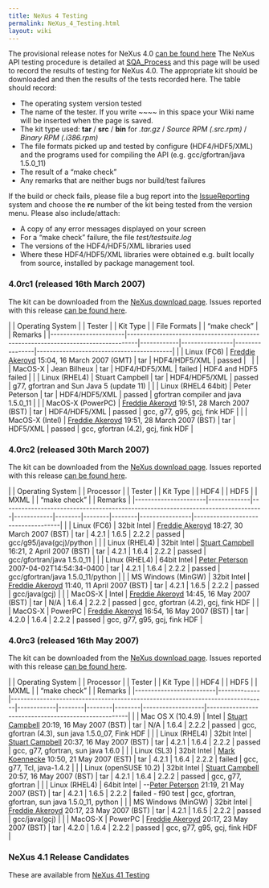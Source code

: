 ```yaml
---
title: NeXus 4 Testing
permalink: NeXus_4_Testing.html
layout: wiki
---
```


The provisional release notes for NeXus 4.0 [can be found
here](Nexus_4_Release_Notes.html "wikilink") The NeXus API testing procedure
is detailed at [SQA\_Process](SQA_Process.html "wikilink") and this page will
be used to record the results of testing for NeXus 4.0. The appropriate
kit should be downloaded and then the results of the tests recorded
here. The table should record:

-   The operating system version tested
-   The name of the tester. If you write ~~~~ in this space your Wiki
    name will be inserted when the page is saved.
-   The kit type used: **tar** / **src** / **bin** for *.tar.gz* /
    *Source RPM (.src.rpm)* / *Binary RPM (.i386.rpm)*
-   The file formats picked up and tested by configure (HDF4/HDF5/XML)
    and the programs used for compiling the API (e.g. gcc/gfortran/java
    1.5.0\_11)
-   The result of a “make check”
-   Any remarks that are neither bugs nor build/test failures

If the build or check fails, please file a bug report into the
[IssueReporting](IssueReporting.html "wikilink") system and choose the **rc**
number of the kit being tested from the version menu. Please also
include/attach:

-   A copy of any error messages displayed on your screen
-   For a “make check” failure, the file *test/testsuite.log*
-   The versions of the HDF4/HDF5/XML libraries used
-   Where these HDF4/HDF5/XML libraries were obtained e.g. built locally
    from source, installed by <whatever> package management tool.

### 4.0rc1 (released 16th March 2007)

The kit can be downloaded from the [NeXus download
page](http://download.nexusformat.org/kits). Issues reported with this
release [can be found
here](http://trac.nexusformat.org/code/query?status=new&status=assigned&status=reopened&status=closed&version=4.0rc1&order=priority).

| | Operating System    | | Tester                                                                        | | Kit Type | | File Formats | | “make check” | | Remarks                                |
|-----------------------|---------------------------------------------------------------------------------|------------|----------------|----------------|------------------------------------------|
| | Linux (FC6)         | [Freddie Akeroyd](User%3AFreddie_Akeroyd.html "wikilink") 15:04, 16 March 2007 (GMT) | tar        | HDF4/HDF5/XML  | passed         |                                          |
| | MacOS-X             | Jean Bilheux                                                                    | tar        | HDF4/HDF5/XML  | failed         | HDF4 and HDF5 failed                     |
| | Linux (RHEL4)       | Stuart Campbell                                                                 | tar        | HDF4/HDF5/XML  | passed         | g77, gfortran and Sun Java 5 (update 11) |
| | Linux (RHEL4 64bit) | Peter Peterson                                                                  | tar        | HDF4/HDF5/XML  | passed         | gfortran compiler and java 1.5.0\_11     |
| | MacOS-X (PowerPC)   | [Freddie Akeroyd](User%3AFreddie_Akeroyd.html "wikilink") 19:51, 28 March 2007 (BST) | tar        | HDF4/HDF5/XML  | passed         | gcc, g77, g95, gcj, fink HDF             |
| | MacOS-X (Intel)     | [Freddie Akeroyd](User%3AFreddie_Akeroyd.html "wikilink") 19:51, 28 March 2007 (BST) | tar        | HDF5/XML       | passed         | gcc, gfortran (4.2), gcj, fink HDF       |

### 4.0rc2 (released 30th March 2007)

The kit can be downloaded from the [NeXus download
page](http://download.nexusformat.org/kits). Issues reported with this
release [can be found
here](http://trac.nexusformat.org/code/query?status=new&status=assigned&status=reopened&status=closed&version=4.0rc2&order=priority).

| | Operating System   | | Processor | | Tester                                                                        | | Kit Type | | HDF4 | | HDF5 | | MXML | | “make check” | | Remarks                          |
|----------------------|-------------|---------------------------------------------------------------------------------|------------|--------|--------|--------|----------------|------------------------------------|
| | Linux (FC6)        | 32bit Intel | [Freddie Akeroyd](User%3AFreddie_Akeroyd.html "wikilink") 18:27, 30 March 2007 (BST) | tar        | 4.2.1  | 1.6.5  | 2.2.2  | passed         | gcc/g95/java(gcj)/python           |
| | Linux (RHEL4)      | 32bit Intel | [Stuart Campbell](User%3AStuart_Campbell.html "wikilink") 16:21, 2 April 2007 (BST)  | tar        | 4.2.1  | 1.6.4  | 2.2.2  | passed         | gcc/gfortran/java 1.5.0\_11        |
| | Linux (RHEL4)      | 64bit Intel | [Peter Peterson](User%3APeter_Peterson.html "wikilink") 2007-04-02T14:54:34-0400     | tar        | 4.2.1  | 1.6.4  | 2.2.2  | passed         | gcc/gfortran/java 1.5.0\_11/python |
| | MS Windows (MinGW) | 32bit Intel | [Freddie Akeroyd](User%3AFreddie_Akeroyd.html "wikilink") 11:40, 11 April 2007 (BST) | tar        | 4.2.1  | 1.6.5  | 2.2.2  | passed         | gcc/java(gcj)                      |
| | MacOS-X            | Intel       | [Freddie Akeroyd](User%3AFreddie_Akeroyd.html "wikilink") 14:45, 16 May 2007 (BST)   | tar        | N/A    | 1.6.4  | 2.2.2  | passed         | gcc, gfortran (4.2), gcj, fink HDF |
| | MacOS-X            | PowerPC     | [Freddie Akeroyd](User%3AFreddie_Akeroyd.html "wikilink") 16:54, 16 May 2007 (BST)   | tar        | 4.2.0  | 1.6.4  | 2.2.2  | passed         | gcc, g77, g95, gcj, fink HDF       |

### 4.0rc3 (released 16th May 2007)

The kit can be downloaded from the [NeXus download
page](http://download.nexusformat.org/kits). Issues reported with this
release [can be found
here](http://trac.nexusformat.org/code/query?status=new&status=assigned&status=reopened&status=closed&version=4.0rc3&order=priority).

| | Operating System      | | Processor | | Tester                                                                      | | Kit Type | | HDF4 | | HDF5 | | MXML | | “make check”    | | Remarks                                           |
|-------------------------|-------------|-------------------------------------------------------------------------------|------------|--------|--------|--------|-------------------|-----------------------------------------------------|
| | Mac OS X (10.4.9)     | Intel       | [Stuart Campbell](User%3AStuart_Campbell.html "wikilink") 20:19, 16 May 2007 (BST) | tar        | N/A    | 1.6.4  | 2.2.2  | passed            | gcc, gfortran (4.3), sun java 1.5.0\_07, Fink HDF   |
| | Linux (RHEL4)         | 32bit Intel | [Stuart Campbell](User%3AStuart_Campbell.html "wikilink") 20:37, 16 May 2007 (BST) | tar        | 4.2.1  | 1.6.4  | 2.2.2  | passed            | gcc, g77, gfortran, sun java 1.6.0                  |
| | Linux (SL3)           | 32bit Intel | [Mark Koennecke](User%3AMark_Koennecke.html "wikilink") 10:50, 21 May 2007 (EST)   | tar        | 4.2.1  | 1.6.4  | 2.2.2  | failed            | gcc, g77, Tcl, java-1.4.2                           |
| | Linux (openSUSE 10.2) | 32bit Intel | [Stuart Campbell](User%3AStuart_Campbell.html "wikilink") 20:57, 16 May 2007 (BST) | tar        | 4.2.1  | 1.6.4  | 2.2.2  | passed            | gcc, g77, gfortran                                  |
| | Linux (RHEL4)         | 64bit Intel | --[Peter Peterson](User%3APeter_Peterson.html "wikilink") 21:19, 21 May 2007 (BST) | tar        | 4.2.1  | 1.6.5  | 2.2.2  | failed - f90 test | gcc, gfortran, gfortran, sun java 1.5.0\_11, python |
| | MS Windows (MinGW)    | 32bit Intel | [Freddie Akeroyd](User%3AFreddie_Akeroyd.html "wikilink") 20:17, 23 May 2007 (BST) | tar        | 4.2.1  | 1.6.5  | 2.2.2  | passed            | gcc/java(gcj)                                       |
| | MacOS-X               | PowerPC     | [Freddie Akeroyd](User%3AFreddie_Akeroyd.html "wikilink") 20:17, 23 May 2007 (BST) | tar        | 4.2.0  | 1.6.4  | 2.2.2  | passed            | gcc, g77, g95, gcj, fink HDF                        |

### NeXus 4.1 Release Candidates

These are available from [NeXus 41 Testing](NeXus_41_Testing.html "wikilink")
